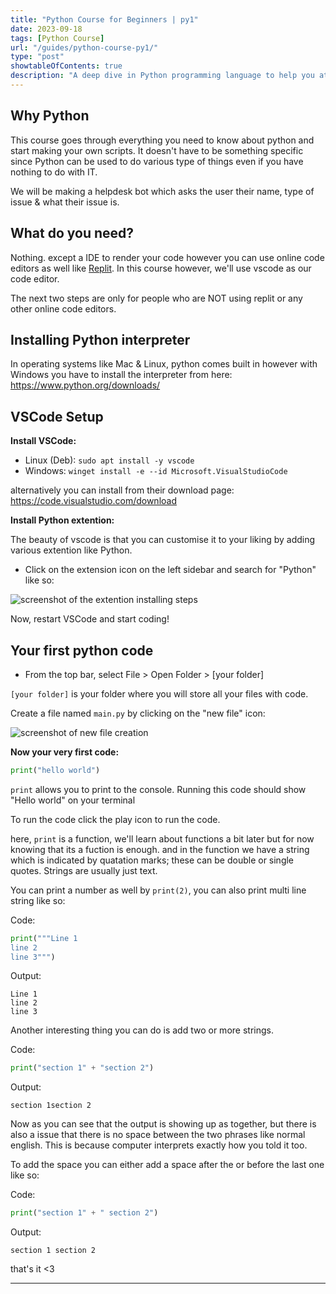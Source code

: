 ```yaml
---
title: "Python Course for Beginners | py1"
date: 2023-09-18
tags: [Python Course]
url: "/guides/python-course-py1/"
type: "post"
showtableOfContents: true
description: "A deep dive in Python programming language to help you at your IT journey"
---
```


## Why Python 
This course goes through everything you need to know about python and start making your own scripts. It doesn't have to be something specific since Python can be used to do various type of things even if you have nothing to do with IT.

We will be making a helpdesk bot which asks the user their name, type of issue & what their issue is. 

## What do you need? 
Nothing. except a IDE to render your code however you can use online code editors as well like [Replit](https://replit.com/). In this course however, we'll use vscode as our code editor. 

The next two steps are only for people who are NOT using replit or any other online code editors.

## Installing Python interpreter 
In operating systems like Mac & Linux, python comes built in however with Windows you have to install the interpreter from here: https://www.python.org/downloads/

## VSCode Setup
**Install VSCode:**
- Linux (Deb): `sudo apt install -y vscode`
- Windows: `winget install -e --id Microsoft.VisualStudioCode`

alternatively you can install from their download page: https://code.visualstudio.com/download

**Install Python extention:**

The beauty of vscode is that you can customise it to your liking by adding various extention like Python.

- Click on the extension icon on the left sidebar and search for "Python"  like so: 

![screenshot of the extention installing steps](/img/guides/2023/python-course/code-extension.png)

Now, restart VSCode and start coding!

## Your first python code 
- From the top bar, select File > Open Folder > [your folder]

`[your folder]` is your folder where you will store all your files with code. 

Create a file named `main.py` by clicking on the "new file" icon: 

![screenshot of new file creation](/img/guides/2023/python-course/new-file.png)

**Now your very first code:**
```python
print("hello world")
```

`print` allows you to print to the console. Running this code should show "Hello world" on your terminal

To run the code click the play icon to run the code. 

here, `print` is a function, we'll learn about functions a bit later but for now knowing that its a fuction is enough. and in the function we have a string which is indicated by quatation marks; these can be double or single quotes. Strings are usually just text. 

You can print a number as well by `print(2)`, you can also print multi line string like so: 

Code:
```python
print("""Line 1 
line 2 
line 3""")
```

Output: 
```
Line 1 
line 2 
line 3
```

Another interesting thing you can do is add two or more strings. 

Code:

```python 
print("section 1" + "section 2")
```

Output: 
```
section 1section 2
```

Now as you can see that the output is showing up as together, but there is also a issue that there is no space between the two phrases like normal english. This is because computer interprets exactly how you told it too.

To add the space you can either add a space after the or before the last one like so: 

Code:
```python 
print("section 1" + " section 2")
```

Output: 
```
section 1 section 2
```

that's it <3

----

  